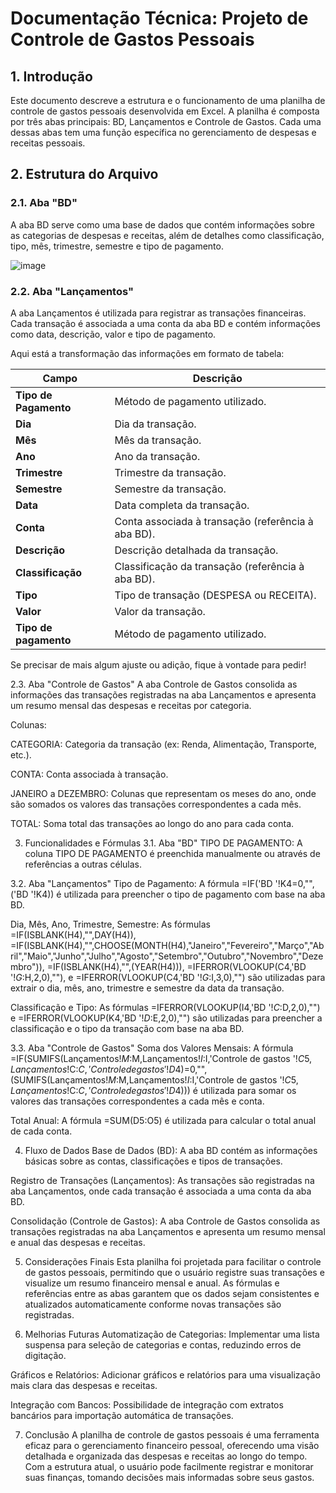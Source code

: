 # Documentação Técnica: Projeto de Controle de Gastos Pessoais

## 1. Introdução
Este documento descreve a estrutura e o funcionamento de uma planilha de controle de gastos pessoais desenvolvida em Excel. A planilha é composta por três abas principais: BD, Lançamentos e Controle de Gastos. Cada uma dessas abas tem uma função específica no gerenciamento de despesas e receitas pessoais.

## 2. Estrutura do Arquivo

### 2.1. Aba "BD"
A aba BD serve como uma base de dados que contém informações sobre as categorias de despesas e receitas, além de detalhes como classificação, tipo, mês, trimestre, semestre e tipo de pagamento.

![image](https://github.com/user-attachments/assets/2bd6dbc5-0a9f-4132-924b-be41df260b0d)

### 2.2. Aba "Lançamentos"
A aba Lançamentos é utilizada para registrar as transações financeiras. Cada transação é associada a uma conta da aba BD e contém informações como data, descrição, valor e tipo de pagamento.


Aqui está a transformação das informações em formato de tabela:

| **Campo**           | **Descrição**                                                            |
|---------------------|--------------------------------------------------------------------------|
| **Tipo de Pagamento**| Método de pagamento utilizado.                                           |
| **Dia**             | Dia da transação.                                                        |
| **Mês**             | Mês da transação.                                                        |
| **Ano**             | Ano da transação.                                                        |
| **Trimestre**       | Trimestre da transação.                                                  |
| **Semestre**        | Semestre da transação.                                                   |
| **Data**            | Data completa da transação.                                              |
| **Conta**           | Conta associada à transação (referência à aba BD).                       |
| **Descrição**       | Descrição detalhada da transação.                                         |
| **Classificação**   | Classificação da transação (referência à aba BD).                        |
| **Tipo**            | Tipo de transação (DESPESA ou RECEITA).                                  |
| **Valor**           | Valor da transação.                                                      |
| **Tipo de pagamento**| Método de pagamento utilizado.                                          |

Se precisar de mais algum ajuste ou adição, fique à vontade para pedir!

2.3. Aba "Controle de Gastos"
A aba Controle de Gastos consolida as informações das transações registradas na aba Lançamentos e apresenta um resumo mensal das despesas e receitas por categoria.

Colunas:

CATEGORIA: Categoria da transação (ex: Renda, Alimentação, Transporte, etc.).

CONTA: Conta associada à transação.

JANEIRO a DEZEMBRO: Colunas que representam os meses do ano, onde são somados os valores das transações correspondentes a cada mês.

TOTAL: Soma total das transações ao longo do ano para cada conta.

3. Funcionalidades e Fórmulas
3.1. Aba "BD"
TIPO DE PAGAMENTO: A coluna TIPO DE PAGAMENTO é preenchida manualmente ou através de referências a outras células.

3.2. Aba "Lançamentos"
Tipo de Pagamento: A fórmula =IF('BD '!K4=0,"",('BD '!K4)) é utilizada para preencher o tipo de pagamento com base na aba BD.

Dia, Mês, Ano, Trimestre, Semestre: As fórmulas =IF(ISBLANK(H4),"",DAY(H4)), =IF(ISBLANK(H4),"",CHOOSE(MONTH(H4),"Janeiro","Fevereiro","Março","Abril","Maio","Junho","Julho","Agosto","Setembro","Outubro","Novembro","Dezembro")), =IF(ISBLANK(H4),"",(YEAR(H4))), =IFERROR(VLOOKUP(C4,'BD '!$G:$H,2,0),""), e =IFERROR(VLOOKUP(C4,'BD '!$G:$I,3,0),"") são utilizadas para extrair o dia, mês, ano, trimestre e semestre da data da transação.

Classificação e Tipo: As fórmulas =IFERROR(VLOOKUP(I4,'BD '!$C:$D,2,0),"") e =IFERROR(VLOOKUP(K4,'BD '!$D:$E,2,0),"") são utilizadas para preencher a classificação e o tipo da transação com base na aba BD.

3.3. Aba "Controle de Gastos"
Soma dos Valores Mensais: A fórmula =IF(SUMIFS(Lançamentos!$M:$M,Lançamentos!$I:$I,'Controle de gastos '!$C5,Lançamentos!$C:$C,'Controle de gastos '!D$4)=0,"",(SUMIFS(Lançamentos!$M:$M,Lançamentos!$I:$I,'Controle de gastos '!$C5,Lançamentos!$C:$C,'Controle de gastos '!D$4))) é utilizada para somar os valores das transações correspondentes a cada mês e conta.

Total Anual: A fórmula =SUM(D5:O5) é utilizada para calcular o total anual de cada conta.

4. Fluxo de Dados
Base de Dados (BD): A aba BD contém as informações básicas sobre as contas, classificações e tipos de transações.

Registro de Transações (Lançamentos): As transações são registradas na aba Lançamentos, onde cada transação é associada a uma conta da aba BD.

Consolidação (Controle de Gastos): A aba Controle de Gastos consolida as transações registradas na aba Lançamentos e apresenta um resumo mensal e anual das despesas e receitas.

5. Considerações Finais
Esta planilha foi projetada para facilitar o controle de gastos pessoais, permitindo que o usuário registre suas transações e visualize um resumo financeiro mensal e anual. As fórmulas e referências entre as abas garantem que os dados sejam consistentes e atualizados automaticamente conforme novas transações são registradas.

6. Melhorias Futuras
Automatização de Categorias: Implementar uma lista suspensa para seleção de categorias e contas, reduzindo erros de digitação.

Gráficos e Relatórios: Adicionar gráficos e relatórios para uma visualização mais clara das despesas e receitas.

Integração com Bancos: Possibilidade de integração com extratos bancários para importação automática de transações.

7. Conclusão
A planilha de controle de gastos pessoais é uma ferramenta eficaz para o gerenciamento financeiro pessoal, oferecendo uma visão detalhada e organizada das despesas e receitas ao longo do tempo. Com a estrutura atual, o usuário pode facilmente registrar e monitorar suas finanças, tomando decisões mais informadas sobre seus gastos.

